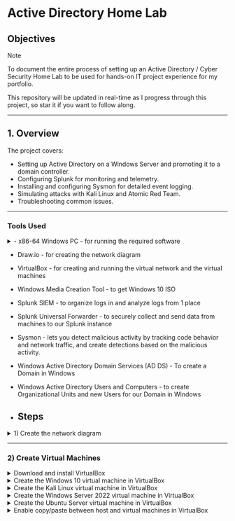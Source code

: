 # Active Directory Home Lab 

## Objectives

> [!NOTE]
> To document the entire process of setting up an Active Directory / Cyber Security Home Lab to be used for hands-on IT project experience for my portfolio.
> 
> This repository will be updated in real-time as I progress through this project, so star it if you want to follow along.

___
## **1. Overview**

The project covers:
- Setting up Active Directory on a Windows Server and promoting it to a domain controller.
- Configuring Splunk for monitoring and telemetry.
- Installing and configuring Sysmon for detailed event logging.
- Simulating attacks with Kali Linux and Atomic Red Team.
- Troubleshooting common issues.

---
### Tools Used

<details>
<summary>- x86-64 Windows PC - for running the required software</summary>
<br>

   * minimum specs
      * 4-core 8-threads processor
      * 16 GB RAM
      * 250 GB free storage
</details>         

- Draw.io - for creating the network diagram
- VirtualBox - for creating and running the virtual network and the virtual machines
- Windows Media Creation Tool - to get Windows 10 ISO
- Splunk SIEM - to organize logs in and analyze logs from 1 place
- Splunk Universal Forwarder - to securely collect and send data from machines to our Splunk instance
- Sysmon - lets you detect malicious activity by tracking code behavior and network traffic, and create detections based on the malicious activity.
- Windows Active Directory Domain Services (AD DS) - To create a Domain in Windows
- Windows Active Directory Users and Computers - to create Organizational Units and new Users for our Domain in Windows

- ## Steps
<details>
<summary>1) Create the network diagram</summary>
<br>

  ### **Network Diagram**
**![Active Directory Network Diagram](https://github.com/Dcomb59/Active-Directory-Project-Home-Lab/blob/main/Active%20Directory%20Project.png)**

---
</details>

___

### 2) Create Virtual Machines

<details>
<summary>Download and install VirtualBox</summary>
<br>
   
   * Go to https://www.virtualbox.org/wiki/Downloads to download VirtualBox for your system
   * Verify the SHA256 checksum to ensure the integrity of the download
   * Install VirtualBox
</details>

<details>
<summary>Create the Windows 10 virtual machine in VirtualBox</summary>
<br>

  Download the Windows 10 ISO file

   * Go to https://www.microsoft.com/en-ca/software-download/windows10 and click the blue "Download Tool now" button
   * Run the installation file, choose the "Create installation media (USB flash drive, DVD, or ISO file) for another PC" option, and click next.
   * Choose your desired language, architecture, and edition (or leave it as default), then click next
   * Choose the ISO file option, then click next, then choose your download location

  Configure the virtual machine environment to use for Windows 10 installation
   
   * Click the "New" button (blue spikey orb icon) in VirtualBox
   * Enter the desired name of this virtual machine in the "Name" field
   * Choose the desired location for your virtual machine in the "Folder" section
   * Select the Windows 10 ISO file you downloaded in the "ISO Image" section
   * Select the "Skip Unattended Installation" option for a manual Windows install, or leave deselected, then click "Next."
   * Choose the desired RAM amount and number of CPUs for this virtual machine, then click "Next."
   * Choose the desired storage configuration, then click "Next."
   * If you are happy with the configuration summary, click "Finish."
   
  Install Windows 10 in the newly created virtual machine environment
   
   * Click "Start" (green arrow icon) in VirtualBox to start the virtual machine
   * Click "Next" in the Windows installer, then click "Install Now"
   * Click "I don't have a product key", then select "Windows 10 Pro" and click  "Next"
   * click "accept license terms", then click "Next"
   * Select "Custom: Install Windows only (advanced), then click "Next."
   
</details>

<details>
<summary>Create the Kali Linux virtual machine in VirtualBox</summary>
<br>

  Download the Kali Linux pre-made VM

   * go to [Kali.org/get-kali](https://www.kali.org/get-kali) and click "Virtual Machines"
   * Select your architecture, then click "VirtualBox."
   * Once your virtual machine image downloads, make sure 7-Zip or WinRAR is installed, then double-click the extracted Kali Linux VirtualBox.
   
  Run Kali Linux in VirtualBox
   
   * Click "Start" (green arrow icon) in VirtualBox to start the virtual machine
   * Log in using "kali" as the username and "kali" as the password

</details>

<details>
<summary>Create the Windows Server 2022 virtual machine in VirtualBox</summary>
<br>

  Download the Windows Server 2022 ISO file

   * Search for "Windows Server 2022 iso" and click the "Windows Server 2022 | Microsoft Evaluation Center" link
   * Click the "Download the ISO" link, then fill out the information, and click the blue "Download Now" button
   * Click the "64-bit edition" link to download the ISO

  Configure the virtual machine environment to use for Windows Server 2022 installation
   
   * Click the "New" button (blue spikey orb icon) in VirtualBox
   * Enter the desired name of this virtual machine in the "Name" field
   * Choose the desired location for your virtual machine in the "Folder" section
   * Select the Windows Server 2022 ISO file you downloaded in the "ISO Image" section
   * Select the "Skip Unattended Installation" option for a manual Windows install, or leave deselected, then click "Next."
   * Choose the desired RAM amount and number of CPUs for this virtual machine, then click "Next."
   * Choose the desired storage configuration, then click "Next."
   * If you are happy with the configuration summary, click "Finish."
   
  Install Windows Server 2022 in the newly created virtual machine environment
   
   * Click "Start" (green arrow icon) in VirtualBox to start the virtual machine
   * When Windows boots up, click "Next", then click "Install Now"
   * Select "Windows 2022 Standard Evaluation (Desktop Experience)", then click "Next"
   * Accept the "terms and agreements", then click "Next"
   * Select "Custom: Install Microsoft Server Operating System only (advanced)", then click "Next"
   * After installation, enter a secure password, then click "Finish."

</details>

<details>
<summary>Create the Ubuntu Server virtual machine in VirtualBox</summary>
<br>

   Download the Ubuntu Server ISO file

   * Go to [ubuntu.com](https://www.ubuntu.com), go to the products tab, and click "Ubuntu Server"
   * click the green "Download Ubuntu Server" button
   * click the green "Download 24.04 LTS" button to start the download (version 24.04 LTS was the latest version when writing this)

  Configure the virtual machine environment to use for the Ubuntu Server installation
   
   * Click the "New" button (blue spikey orb icon) in VirtualBox
   * Enter the desired name of this virtual machine in the "Name" field
   * Choose the desired location for your virtual machine in the "Folder" section
   * Select the Ubuntu Server ISO file you downloaded in the "ISO Image" section
   * Select the "Skip Unattended Installation" option for a manual Windows install, or leave deselected, then click "Next."
   * Choose the desired RAM amount and number of CPUs for this virtual machine, then click "Next."
   * Choose the desired storage configuration, then click "Next."
   * If you are happy with the configuration summary, click "Finish."
   
  Install Ubuntu Server in the newly created virtual machine environment
   
   * Click "Start" (green arrow icon) in VirtualBox to start the virtual machine
   * Select "Try or Install Ubuntu Server" and hit the Enter key
   * hit enter 6 times for default settings
   * At the "Mirror check still running" section, choose "continue", and hit enter
   * At the "Guided storage configuration" menu, use the down arrow to navigate to the "Done" option, then hit "Enter"
   * At the "Storage configuration menu", use the down arrow to navigate to "Done", hit "enter", then go to "Continue" and hit enter
   * At the "Profile setup screen", enter whatever name, server name, username, and password you like, then navigate to "Done" and hit "enter."
   * hit "enter" to skip "Ubuntu Pro"
   * Install "Open SSH" if you'd like
   * Install whatever "Featured server snaps" you'd like, then navigate to "Done" and hit enter
   * After installation, navigate to the "reboot now" option, then hit "enter."
   * If you see "cdrom failed to unmount error". Hit "enter."

</details>

<details> 
<summary>Enable copy/paste between host and virtual machines in VirtualBox</summary> 
<be>

### 3) Set up and configure the Home Lab network in VirtualBox

<details>
<summary>Create a NAT network in VirtualBox</summary>
<br>

   1) open VirtualBox, click on "Tools", then click on "Network"
   2) click the "NAT Networks" tab, then click the "Create" button
   3) click on the newly created "NatNetwork" then change "Name" to whatever you like (optional)
   4) change the "IPv4 Prefix" to the prefix you defined in the network diagram you created
   5) leave "Enable DHCP" checked, and hit "Apply"

</details>

<details>
<summary>Add our virtual machines to the NAT network</summary>
<br>

For each of the 4 virtual machines, complete the following steps:

   1) click on the virtual machine, click "Settings", then click "Network"
   2) in the "Adapter 1" tab, click inside the "Attached to:" dropdown menu and choose "NAT Network"
   3) in the "Name" dropdown menu, make sure to select the NAT network that you created in step 3 in "Set up a virtual network in VirtualBox", then click "OK"

</details>

___

### 4) Set up and configure the Ubuntu Server (Splunk SIEM) virtual machine

<details>
<summary>Configure static IP address on Ubuntu Server (Splunk SIEM) virtual machine</summary>
<br>

   1) start the Ubuntu Server (Splunk SIEM) virtual machine
   2) log in, type `ip a`, then hit "Enter" to see the virtual machine's current IP address
   3) type in `sudo nano /etc/netplan/00-installer-config.yaml`, then hit the "enter" key
   4) enter:

            network:
                ethernet:
                    enpos3:
                        dhcp4: no
                        addresses: [192.168.10.10/24]
                        nameservers:
                            addresses: [8.8.8.8]
                        routes:
                            - to: default
                              via: 192.168.10.1
                version: 2
   5) hit the "ctrl + x" keys, press y, then hit "Enter" to save the file
   6) type `sudo netplan apply` and hit "Enter"
   7) type `ip a` again, to verify that our IP address is 192.168.10.10
   8) type in `ping google.com` and hit "Enter" to verify the internet connection through our server
   9) hit the "ctrl + c" keys to stop the ping command

</details>

<details>
<summary>Set up folder sharing between VirtualBox host and Ubuntu Server virtual machine</summary>
<br>

   1) on your host computer, create a project folder for your project named "Active-Directory-Home-Lab"
   2) in your Ubuntu Server virtual machine, type `sudo apt install virtualbox-guest-additions-iso` and hit "Enter"
   3) type in `y`, then hit "Enter" to start the virtualbox-guest-additions-iso installation
   4) in the virtual machine window, click the "Devices" tab, hover over "Shared Folders", and select "Shared Folder Settings"
   5) click on the blue folder icon towards the top-right of the window to add a folder
   6) in the "Folder Path:" section, choose "Other", and chose the "Active-Directory-Home-Lab" folder we created in step 1 of this section
   7) leave the "Folder Name:" section as is, then select the "Read-only", "Auto-mount", and "Make-Permanent" options, click "OK", then click "OK" again
   8) in our Ubuntu Server command line interface, type `sudo reboot` and hit "Enter"
   9) log back into the Ubuntu Server, type in `sudo apt install virtualbox-guest-utils`, then hit "Enter"
   10) type `sudo adduser *your username* vboxsf` and hit "Enter", type `sudo reboot` and hit "Enter"
   11) log back into the Ubuntu Server, then type `sudo adduser *your username* vboxsf`, and hit "Enter"
   12) type 'mkdir share', hit "Enter", then type `ls`, and hit "Enter"
   13) type in `sudo mount -t vboxsf -o uid=1000,gid=1000 Active-Directory-Home-Lab`, then hit "Enter"

</details>

<details>
<summary>Download and install Splunk on Ubuntu Server (Splunk SIEM)</summary>
<br>

On your host machine:
(not on any of your virtual machines, but on the machine running your virtual machines)

   1) go to [splunk.com](https://www.splunk.com), sign up with an account, and log in
   2) got to the "Products" tab, then click on "Free Trials & Downloads"
   3) scroll down to "Splunk Enterprise" and click on "Get My Free Trial"
   4) under "Choose Your Installation Package", click the "Linux" option, then click the "Download Now" button for the ".deb" option
   5) scroll through the Splunk General Terms document, click the "I have read, understood, etc" box, then click the Access program" button to start the Splunk download
   6) move the "spunk*.dev file into the "Active-Directory-Home-Lab" folder we created in step 1 of the previous section

In your Ubuntu Server virtual machine:

   1) type `cd && cd share` then hit "Enter"
   2) type in `sudo dpkg -i splunk`, hit the "tab" key to autocomplete the filename, then hit "Enter" to install Splunk
   3) type `cd /opt/splunk/bin`, hit "Enter", then type in `sudo -u splunk bash`, and hit "Enter"
   4) type in `./splunk start`, hit "Enter", hit "q", hit "y", then hit "Enter"
   5) enter a username, enter a password, re-enter the password, and hit "Enter"
   6)  type `exit`, hit "Enter", type `cd bin`, hit "Enter", then type in `sudo ./splunk enable boot-start -user splunk`, and hit "Enter"

</details>

---

### 5) Set up and configure Windows 10 (target-PC) virtual machine

<details>
<summary>Change hostname to "target-PC"</summary>
<br>

   1) in the Windows taskbar, search for "PC", click "Properties", then click the "Rename this PC" button
   2) type in `target-PC`, click "Next", then click "Restart now

</details>

<details>
<summary>Set the static IP address for Windows 10 (target-PC)</summary>
<br>

   1) hit the "Windows" key, type in "cmd", and hit enter
   2) in the command prompt, type in `ipcongif`, and hit "Enter" to check the IP address to view our current IP address
   3) at the right end of the taskbar, right-click the "network" icon and click "Open Network & Internet settings"
   4) scroll down and click on "Change adapter options", right-click the network adapter, and click on "Properties"
   5) double-click "Internet Protocol Version 4 (TCP/IPv4)", and click the "Use the following IP address:" radio button
   6) in the "IP address" field, type in `192.168.10.100`, in the Subnet mask section, type in `255.255.255.0`, and in the "Default gateway" section, type in `192.168.10.1`
   7) in the "Preferred DNS server:" section, type in `8.8.8.8`, then click "OK", and close the window
   8) in the command prompt, enter `ipconfig` to verify that our IPv4 Address is 192.168.10.100

</details>

<details>
<summary>Verify that Splunk on our Ubuntu Server is accessible from our Windows 10 (target-PC)</summary>
<br>

Make sure our Ubuntu Server virtual machine is running, then:

from our Windows 10 (target-PC):

   1) open a web browser and type in `192.168.10.10:8000` to verify that we can reach our Splunk log-in page

</details>

<details>
<summary>Install and configure Splunk Universal Forwarder on Windows 10 (target-PC)</summary>
<br>

   1) open up a web browser, go to [splunk.com](https://www.splunk.com) and log in
   2) hover the mouse over the "Products" tab, and click on "Free Trials & Downloads"
   3) scroll down to "Universal Forwarder" and click the "Get My Free Download" button
   4) go to the "64-bit" section of the "Windows" tab and click the "Download Now" button
   5) read the "Splunk General Terms", select the "I have read, understood, etc." option, and click the "Access program" button
   6) open the "splunkforwarder*.msi" download, read the "License Agreement", check the box to accept the license agreement, make sure the "An on-premises Splunk Enterprise instance" option is selected, and click "Next"
   7) for the username, type in "admin", leave the "generate random password" option checked, and click "Next"
   8) since we don't have a Splunk Deployment Server, leave this section blank, and click "Next"
   9) under "Receiving Indexer" in the "Hostname or IP" section, enter the IP of our Ubuntu (Splunk) Server, which is `192.168.10.10`, type in the default port `9997` in the field to the right of the colon, and click "Next"
   10) click "Install, for the pop-up window asking if we want to allow this app to make changes to our device, click "yes", and when the install finishes, click "Finish"

</details>

<details>
<summary>Install Sysmon on Window 10 (target-PC)</summary>
<br>

   1) open a web browser and search for "Sysmon", and click the link that shows "Sysmon - Sysinternals"
   2) scroll down and click the " Download Sysmon" link
   3) do a web search for "sysmon olaf config", click on the "Github - olafhartong/sysmon-modular" link, scroll down, and click the "sysmonconfig.xml" file
   4) click the "raw" option on the top-right of the page, right-click and save the file
   5)  navigate to the directory we downloaded sysmon.zip to, click on the file to select it, right-click the file, click "Extract all", then click the "Extract" button
   6)  in the window that just popped up, click the file explorer bar, right-click the folder path, then click "Copy"
   7)  hit the "Windows" key, type in "powershell", run powershell as administrator, then click "yes"
   8)  type in `cd` followed by a single space, then right-click inside powershell to paste the folder path we just copied in the previous step, and hit "Enter"
   9)  type in `.\Sysmon64.exe -i ..\sysmonconfig.xml`, hit "Enter", then click "Agree" to install Sysmon using our sysmonconfig.xml configuration file

</details>

<details>
<summary>Configure Splunk Forwarder on Windows 10 (target-PC) machine</summary>
<br>

   1) hit the "Windows" key, type in "notepad", run notepad as administrator, and click "yes"
      
   Enter the following text into notepad:

         [WinEventLog://Application]
         index = endpoint
         disabled = false

         [WinEventLog://Security]
         index = endpoint
         disabled = false

         [WinEventLog://System]
         index = endpoint
         disabled = false

         [WinEventLog://Microsoft-Windows-Sysmon/Operational]
         index = endpoint
         disabled = false
         renderXml = true
         source = XmlWinEventLog:Microsoft-Windows-Sysmon/Operational

   and save the file to `C:\Program Files\SplunkUniversalForwarder\etc\system\local\` folder

   in the "Save as type" section, click text, and select "All Files, then in the "File name:" section, type "inputs.conf", and click "Save"
   
   2) hit the "Windows" key, type "services", and click "Run as administrator"
   3) scroll down and double-click on "SplunkForwarder"
   4) click the "Log On" tab, then click the "Local System account" radio button, click "Apply", then click "OK"
   5) right-click "SplunkFowarder", click "Restart", if you get a pop up saying that Windows could not stop the SplunkForwarder service, click "OK", then click "Start the service"

</details>

---

### 6) Continue Splunk Server configuration

<details>
<summary>Configuring Splunk Server to accept logs from the Windows 10 (target-PC) machine</summary>
<br>

   1) open a web browser, go to `192.168.10.10:8000`, and log into Splunk Server
   2) at the top of the window, select "Settings", then select "Indexes"
   3) click "OK" then at the top-right, click "New Index"
   4) in the "Index Name" field, type in "endpoint", and click "Save"
   5) at the top of the window, click on "Settings", then click on "Forwarding and receiving"
   6) under "Received data", click on "Configuring receiving", click on "New Receiving Port", then type `9997` in the "Listen on this port" section, and click "Save"

If everything has been set up correctly up to this point, we should be receiving data from our Windows 10 (target-PC) into Splunk on our Ubuntu Server. To verify:

   1) click on "Apps" in the top-left corner, click on "Search & Reporting", and click "Skip", and click "Skip tour"
   2) in the input field under "Search", type in `index=endpoint`, then click on the green magnifying glass search button
   3) on the left, under "SELECTED FIELDS", click the "a source" option

 If you see the following values:
 
    * WinEventLog:Security
    * WinEventLog:System
    * WinEventLog:Application
    * XmlWinEventLog:Microsoft-Windows-Sysmon/Operational

You have installed everything correctly.

</details>

 
---

### 7) Set up and configure Windows Server 2022 (Active Directory Domain Controller) virtual machine

<details>
<summary>Change hostname to "ADDC01"</summary>
<br>

   1) in the Windows taskbar, search for "PC", click "Properties", then click the "Rename this PC" button
   2) type in `ADDC01`, click "Next", then click "Restart now

</details>

<details>
<summary>Set the static IP address for Windows Server 2022 (Active Directory Domain Controller)</summary>
<br>

   1) hit the "Windows" key, type in "cmd", and hit enter
   2) in the command prompt, type in `ipcongif`, and hit "Enter" to check the IP address to view our current IP address
   3) at the right end of the taskbar, right-click the "network" icon and click "Open Network & Internet settings"
   4) scroll down and click on "Change adapter options", right-click the network adapter, and click on "Properties"
   5) double-click "Internet Protocol Version 4 (TCP/IPv4)", and click the "Use the following IP address:" radio button
   6) in the "IP address" field, type in `192.168.10.7`, in the Subnet mask section, type in `255.255.255.0`, and in the "Default gateway" section, type in `192.168.10.1`
   7) in the "Preferred DNS server:" section, type in `8.8.8.8`, then click "OK", and close the window
   8) in the command prompt, enter `ipconfig` to verify that our IPv4 Address is 192.168.10.7

</details>

<details>
<summary>Verify that Splunk on our Ubuntu Server is accessible from our Windows Server 2022 (Active Directory Domain Controller</summary>
<br>

Make sure our Ubuntu Server virtual machine is running, then:

from our Windows Server 2022 (Active Directory Domain Controller:

   1) open a web browser and type in `192.168.10.10:8000` to verify that we can reach our Splunk log-in page

</details>

<details>
<summary>Install and configure Splunk Universal Forwarder on Windows Server 2022 (Active Directory Domain Controller</summary>
<br>

   1) open up a web browser, go to [splunk.com](https://www.splunk.com) and log in
   2) hover the mouse over the "Products" tab, and click on "Free Trials & Downloads"
   3) scroll down to "Universal Forwarder" and click the "Get My Free Download" button
   4) go to the "64-bit" section of the "Windows" tab and click the "Download Now" button
   5) read the "Splunk General Terms", select the "I have read, understood, etc." option, and click the "Access program" button
   6) open the "splunkforwarder*.msi" download, read the "License Agreement", check the box to accept the license agreement, make sure the "An on-premises Splunk Enterprise instance" option is selected, and click "Next"
   7) for the username, type in "admin", leave the "generate random password" option checked, and click "Next"
   8) since we don't have a Splunk Deployment Server, leave this section blank, and click "Next"
   9) under "Receiving Indexer" in the "Hostname or IP" section, enter the IP of our Ubuntu (Splunk) Server, which is `192.168.10.10`, type in the default port `9997` in the field to the right of the colon, and click "Next"
   10) click "Install, for the pop-up window asking if we want to allow this app to make changes to our device, click "yes", and when the install finishes, click "Finish"

</details>

<details>
<summary>Install Sysmon on Window Server 2022 (Active Directory Domain Controller</summary>
<br>

   1) open a web browser and search for "Sysmon", and click the link that shows "Sysmon - Sysinternals"
   2) scroll down and click the " Download Sysmon" link
   3) do a web search for "sysmon olaf config", click on the "Github - olafhartong/sysmon-modular" link, scroll down, and click the "sysmonconfig.xml" file
   4) click the "raw" option on the top-right of the page, right-click and save the file
   5)  navigate to the directory we downloaded sysmon.zip to, click on the file to select it, right-click the file, click "Extract all", then click the "Extract" button
   6)  in the window that just popped up, click the file explorer bar, right-click the folder path, then click "Copy"
   7)  hit the "Windows" key, type in "powershell", rick-click powershell, click "run as administrator"
   8)  type in `cd` followed by a single space, then right-click inside powershell to paste the folder path we just copied in the previous step, and hit "Enter"
   9)  type in `.\Sysmon64.exe -i ..\sysmonconfig.xml`, hit "Enter", then click "Agree" to install Sysmon using our sysmonconfig.xml configuration file

</details>

<details>
<summary>Configure Splunk Forwarder on Windows Server 2022 (Active Directory Domain Controller) machine</summary>
<br>

   1) hit the "Windows" key, type in "notepad", right-click notepad, and click run as administrator
      
   Enter the following text into notepad:

         [WinEventLog://Application]
         index = endpoint
         disabled = false

         [WinEventLog://Security]
         index = endpoint
         disabled = false

         [WinEventLog://System]
         index = endpoint
         disabled = false

         [WinEventLog://Microsoft-Windows-Sysmon/Operational]
         index = endpoint
         disabled = false
         renderXml = true
         source = XmlWinEventLog:Microsoft-Windows-Sysmon/Operational

   and save the file to `C:\Program Files\SplunkUniversalForwarder\etc\system\local\` folder

   in the "Save as type" section, click text, and select "All Files, then in the "File name:" section, type "inputs.conf", and click "Save"
   
   2) hit the "Windows" key, type "services", right-click Services, and click "Run as administrator"
   3) scroll down and double-click on "SplunkForwarder"
   4) click the "Log On" tab, then click the "Local System account" radio button, click "Apply", then click "OK"
   5) right-click "SplunkFowarder", click "Restart", if you get a pop up saying that Windows could not stop the SplunkForwarder service, click "OK", then click "Start the service"

</details>

---

### 8) Continue Splunk Server configuration

<details>
<summary>Configuring Splunk Server to accept logs from the Windows Server 2022 (Active Directory Domain Controller) machine</summary>
<br>

   1) open a web browser, go to `192.168.10.10:8000`, and log into Splunk Server

If you configured the Windows 10 machine first, the configuration below has already been made. If not:
   
   2) at the top of the window, select "Settings", then select "Indexes"
   3) click "OK" then at the top-right, click "New Index"
   4) in the "Index Name" field, type in "endpoint", and click "Save"
   5) at the top of the window, click on "Settings", then click on "Forwarding and receiving"
   6) under "Received data", click on "Configuring receiving", click on "New Receiving Port", then type `9997` in the "Listen on this port" section, and click "Save"

If everything has been set up correctly up to this point, we should be receiving data from our Windows Server 2022 (Active Directory Domain Controller) into Splunk on our Ubuntu Server. To verify:

   1) click on "Apps" in the top-left corner, and click on "Search & Reporting"
   2) in the input field under "Search", type in `index=endpoint`, then click on the green magnifying glass search button
   3) on the left, under "SELECTED FIELDS", click the "a source" option

 If you see the following values:
 
    * WinEventLog:Security
    * WinEventLog:System
    * WinEventLog:Application
    * XmlWinEventLog:Microsoft-Windows-Sysmon/Operational

You have installed everything correctly.

</details>

---

### 9) Configure Windows Server 2022 as a Domain Controller

<details>
<summary>Install Active Directory on Windows Server 2022 (Active Directory Domain Controller)</summary>
<br>

   1) hit the "Windows" key, click on "Windows Administrative Tools", and click on "Server Manager"
   2) at the top-right corner, click "Manage", then click "Add Roles and Features"
   3) click "Next", and make sure that the "Role-based or feature-based installation" radio button is selected, click "Next", then click "Next" again
   4) Click on "Active Directory Domain Services", then click on "Add features", click "Next" until you see "Install", then click "Install"
   5) After installation has been completed, close the window
   
</details>

<details>
<summary>Promote the server to a Domain Controller</summary>
<br>

   1) In the "Server Manager" window, click the flag icon that is beside "Manage", and click the blue "Promote this server to a domain controller"  text
   2) click the "Add a new forest" radio button to create a brand-new domain, and type in whatever name you want, followed by a . and some text (such as the word "local") in the text box next to the "Root domain name:" text, and click "Next"
   3) leave all options as default, in the "Password:" field, type in a good password, then in the "Confirm password:" field, re-enter your password, then click "Next", until you see the "Install" option, then click "Install"
   5) Once the installation is completed, the machine will automatically restart
   6) go to log in to the Windows Server 2022 machine, and if you notice "*Domain*\Administrator", it means you have successfully installed Active Directory Domain Services, and that this machine has been successfully promoted to a Domain Controller

</details>

<details>
<summary>Create Organizational Units and Users in our newly created Domain</summary>
<br>

   1) go to "Server Manager", click on "Tools", then click on "Active Directory Users and Computers"
   2) right-click our domain, hover over "New", then click on "Organizational Unit"
   3) type in "IT", then click "OK"
   4) right-click "IT", hover over "New", then click "User"
   5) type in a first name in the "First name" field, type in a last name in the "Last name" field, then in the "User logon" field, type in the first letter of the first name, followed by the entire last name, and click "Next"
   6) enter whatever you want the password to be, then uncheck the "User must change password at next logon" option, if you want, then click "Next", and click "Finish"
   7) in "Active Directory Users and Computers", hover over our domain, right-click it, hover over "New", click on "Organizational Unit", type in "HR", then click "OK"
   8) hover over "HR", right-click "HR", hover over "New", click "User", type in whatever first name and last name you'd like, and use the first letter of the first name, followed by the entire last name into the "User logon name:" field
   9) enter whatever you want the password to be, then uncheck the "User must change password at next logon" option, if you want, then click "Next", and click "Finish"

</details>

---

<details>
<summary>10) Join our Windows 10 (target-PC) to our new Domain</summary>
<br>

   1) right-click on the network icon on the right side of the taskbar, click "Open Network & Internet settings", click on "Change adapter options", and right-click your adapter
   2) select "Properties", double-click on Internet Protocol Version 4 (TCP/IPv4), and change the "Preferred DNS server:" to the IP address of our Domain Controller (192.168.10.7), and click "OK"
   3) to verify everything is set up correctly, open the command prompt, enter "ipconfig", and verify that the "DNS Server" has the IP address "192.168.10.7"
   4) search for "PC", click on "Properties", scroll down, and select "Advanced system settings"
   5) click the "Computer Name" tab, click "Change", click "Domain:", type in the name of your domain, and click "OK"
   6) use your administrative account login credentials to log in (username: administrator password: your password)
   7) click "OK", click "OK" again, close the window, then click "Restart Now"
   
To verify that all is working:

   1) log in as one of your newly created users by clicking on "Other user" on the login screen
   2) type in the username and password for your newly created user and log in

</details>

---


